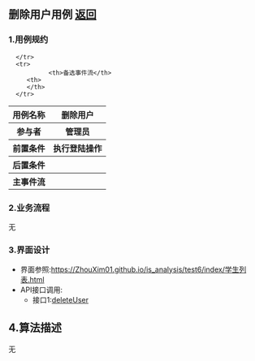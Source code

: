 ## 删除用户用例 [返回](../README.MD)

### 1.用例规约

<table>
      <tr>
			   <th>用例名称</th>
			   <th>删除用户</th>
      </tr>
      <tr>
			   <th>参与者</th>
			   <th>管理员</th>
      </tr>
      <tr>
			   <th>前置条件</th>
			   <th>执行登陆操作</th>
      </tr>
      <tr>
			   <th>后置条件</th>
			   <th></th>
      </tr>
      <tr>
			   <th>主事件流</th>
         <th >
         </th>
      </tr>
      <tr>

      </tr>
      <tr>
			   <th>备选事件流</th>
         <th>
         </th>
      </tr>
</table>

### 2.业务流程

  无

### 3.界面设计
  * 界面参照:https://ZhouXim01.github.io/is_analysis/test6/index/学生列表.html
  * API接口调用:
    * 接口1:[deleteUser](../接口/deleteUser.md)

## 4.算法描述
  无

